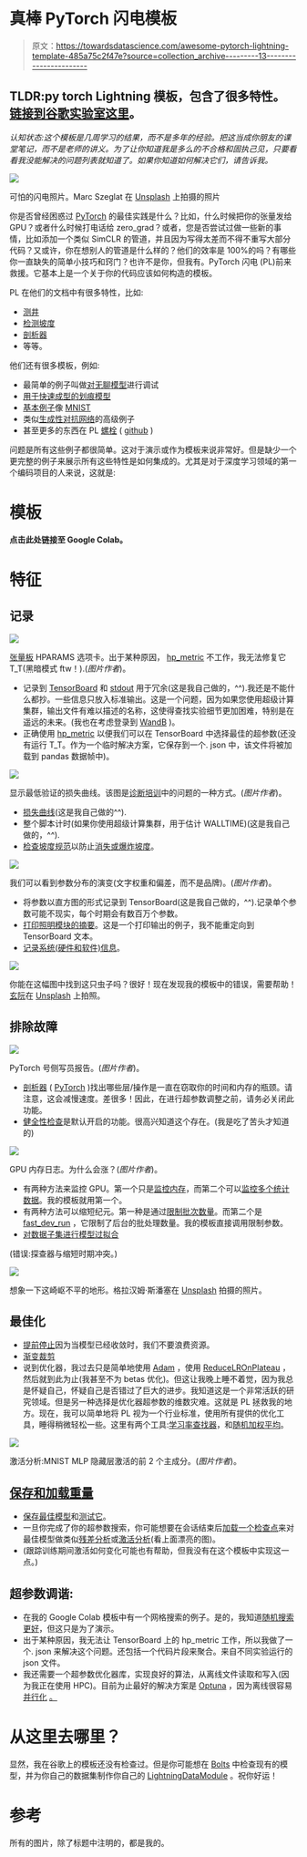 # 真棒 PyTorch 闪电模板

> 原文：<https://towardsdatascience.com/awesome-pytorch-lightning-template-485a75c2f47e?source=collection_archive---------13----------------------->

## TLDR:py torch Lightning 模板，包含了很多特性。[链接到谷歌实验室这里](https://colab.research.google.com/drive/17CtsJtGCjp4YkykIpIoY0Kdb9nCadeFT?usp=sharing)。

*认知状态:这个模板是几周学习的结果，而不是多年的经验。把这当成你朋友的课堂笔记，而不是老师的讲义。为了让你知道我是多么的不合格和固执己见，只要看看我没能解决的问题列表就知道了。如果你知道如何解决它们，请告诉我。*

![](img/530b6abbf976405c8e3b8675a2b9bae5.png)

可怕的闪电照片。Marc Szeglat 在 [Unsplash](https://unsplash.com/s/photos/lightning-fire?utm_source=unsplash&utm_medium=referral&utm_content=creditCopyText) 上拍摄的照片

你是否曾经困惑过 [PyTorch](https://pytorch.org/) 的最佳实践是什么？比如，什么时候把你的张量发给 GPU？或者什么时候打电话给 zero_grad？或者，您是否尝试过做一些新的事情，比如添加一个类似 SimCLR 的管道，并且因为写得太差而不得不重写大部分代码？又或许，你在想别人的管道是什么样的？他们的效率是 100%的吗？有哪些你一直缺失的简单小技巧和窍门？也许不是你，但我有。PyTorch 闪电 (PL)前来救援。它基本上是一个关于你的代码应该如何构造的模板。

PL 在他们的文档中有很多特性，比如:

*   [测井](https://pytorch-lightning.readthedocs.io/en/latest/common/loggers.html)
*   [检测坡度](https://pytorch-lightning.readthedocs.io/en/latest/common/debugging.html#inspect-gradient-norms)
*   [剖析器](https://pytorch-lightning.readthedocs.io/en/latest/advanced/profiler.html)
*   等等。

他们还有很多模板，例如:

*   最简单的例子叫做[对无聊模型](https://github.com/PyTorchLightning/pytorch-lightning/blob/master/pl_examples/bug_report_model.py)进行调试
*   [用于快速成型的划痕模型](https://pytorch-lightning.readthedocs.io/en/latest/starter/rapid_prototyping_templates.html)
*   [基本例子](https://github.com/PyTorchLightning/pytorch-lightning/tree/master/pl_examples)像 [MNIST](https://github.com/PyTorchLightning/pytorch-lightning/blob/master/pl_examples/basic_examples/simple_image_classifier.py)
*   类似[生成性对抗网络](https://github.com/PyTorchLightning/pytorch-lightning/blob/master/pl_examples/domain_templates/generative_adversarial_net.py)的高级例子
*   甚至更多的东西在 PL [螺栓](https://www.pytorchlightning.ai/bolts) ( [github](https://github.com/PyTorchLightning/lightning-bolts) )

问题是所有这些例子都很简单。这对于演示或作为模板来说非常好。但是缺少一个更完整的例子来展示所有这些特性是如何集成的。尤其是对于深度学习领域的第一个编码项目的人来说，这就是:

# 模板

**点击此处链接至 Google Colab。**

# 特征

## 记录

![](img/e60f38c3dc8f750cb614da79281db168.png)

[张量板](https://pytorch.org/docs/stable/tensorboard.html) HPARAMS 选项卡。出于某种原因， [hp_metric](https://pytorch-lightning.readthedocs.io/en/stable/extensions/logging.html#logging-hyperparameters) 不工作，我无法修复它 T_T(黑暗模式 ftw！).(*图片作者*)。

*   记录到 [TensorBoard](https://pytorch.org/docs/stable/tensorboard.html) 和 [stdout](https://en.wikipedia.org/wiki/Standard_streams) 用于冗余(这是我自己做的，^^).我还是不能什么都抄。一些信息只放入标准输出。这是一个问题，因为如果您使用超级计算集群，输出文件有难以描述的名称，这使得查找实验细节更加困难，特别是在遥远的未来。(我也在考虑登录到 [WandB](https://wandb.ai/site) )。
*   正确使用 [hp_metric](https://pytorch-lightning.readthedocs.io/en/stable/extensions/logging.html#logging-hyperparameters) 以便我们可以在 TensorBoard 中选择最佳的超参数(还没有运行 T_T。作为一个临时解决方案，它保存到一个. json 中，该文件将被加载到 pandas 数据帧中)。

![](img/fccc46de1a580abe1dabb01980bde49d.png)

显示最低验证的损失曲线。该图是[诊断培训](https://machinelearningmastery.com/learning-curves-for-diagnosing-machine-learning-model-performance/)中的问题的一种方式。(*图片作者*)。

*   [损失曲线](https://machinelearningmastery.com/learning-curves-for-diagnosing-machine-learning-model-performance/)(这是我自己做的^^).
*   整个脚本计时(如果你使用超级计算集群，用于估计 WALLTIME)(这是我自己做的，^^).
*   [检查坡度规范](https://pytorch-lightning.readthedocs.io/en/latest/common/debugging.html#inspect-gradient-norms)以防止[消失或爆炸坡度](https://en.wikipedia.org/wiki/Vanishing_gradient_problem)。

![](img/8e45c45851470427e42395f166b869f4.png)

我们可以看到参数分布的演变(文字权重和偏差，而不是品牌)。(*图片作者*)。

*   将参数以直方图的形式记录到 TensorBoard(这是我自己做的，^^).记录单个参数可能不现实，每个时期会有数百万个参数。
*   [打印照明模块的摘要](https://pytorch-lightning.readthedocs.io/en/latest/common/debugging.html#print-a-summary-of-your-lightningmodule)。这是一个打印输出的例子，我不能重定向到 TensorBoard 文本。
*   [记录系统(硬件和软件)信息](https://raw.githubusercontent.com/PyTorchLightning/pytorch-lightning/master/requirements/collect_env_details.py)。

![](img/f8c61bbe86398a39eba58ae7aaba63d1.png)

你能在这幅图中找到这只虫子吗？很好！现在发现我的模板中的错误，需要帮助！[玄阮](https://unsplash.com/@darthxuan?utm_source=unsplash&utm_medium=referral&utm_content=creditCopyText)在 [Unsplash](https://unsplash.com/s/photos/bug?utm_source=unsplash&utm_medium=referral&utm_content=creditCopyText) 上拍照。

## 排除故障

![](img/b6c794bfc962a2e6fa9b7f8639c04277.png)

PyTorch 号侧写员报告。(*图片作者*)。

*   [剖析器](https://pytorch-lightning.readthedocs.io/en/latest/advanced/profiler.html#pytorch-profiling) ( [PyTorch](https://pytorch.org/docs/master/profiler.html) )找出哪些层/操作是一直在窃取你的时间和内存的瓶颈。请注意，这会减慢速度。差很多！因此，在进行超参数调整之前，请务必关闭此功能。
*   [健全性检查](https://pytorch-lightning.readthedocs.io/en/latest/common/debugging.html#set-the-number-of-validation-sanity-steps)是默认开启的功能。很高兴知道这个存在。(我是吃了苦头才知道的)

![](img/861c62c31f1862155b4df36bad1d0ec7.png)

GPU 内存日志。为什么会涨？(*图片作者*)。

*   有两种方法来监控 GPU。第一个只是[监控内存](https://pytorch-lightning.readthedocs.io/en/latest/common/debugging.html#log-gpu-usage)，而第二个可以[监控多个统计数据](https://pytorch-lightning.readthedocs.io/en/latest/extensions/generated/pytorch_lightning.callbacks.GPUStatsMonitor.html#pytorch_lightning.callbacks.GPUStatsMonitor)。我的模板就用第一个。
*   有两种方法可以缩短纪元。第一种是通过[限制批次数量](https://pytorch-lightning.readthedocs.io/en/latest/common/debugging.html#shorten-epochs)。而第二个是 [fast_dev_run](https://pytorch-lightning.readthedocs.io/en/latest/common/debugging.html#fast-dev-run) ，它限制了后台的批处理数量。我的模板直接调用限制参数。
*   [对数据子集进行模型过拟合](https://pytorch-lightning.readthedocs.io/en/latest/common/debugging.html#make-model-overfit-on-subset-of-data)

(错误:探查器与缩短时期冲突。)

![](img/51a30ef11a775c66d4a77811426e00f5.png)

想象一下这崎岖不平的地形。格拉汉姆·斯潘塞在 [Unsplash](https://unsplash.com/s/photos/rugged?utm_source=unsplash&utm_medium=referral&utm_content=creditCopyText) 拍摄的照片。

## 最佳化

*   [提前停止](https://pytorch-lightning.readthedocs.io/en/latest/common/early_stopping.html)因为当模型已经收敛时，我们不要浪费资源。
*   [渐变裁剪](https://pytorch-lightning.readthedocs.io/en/latest/advanced/training_tricks.html#gradient-clipping)
*   说到优化器，我过去只是简单地使用 [Adam](https://arxiv.org/abs/1412.6980) ，使用 [ReduceLROnPlateau](https://pytorch.org/docs/stable/generated/torch.optim.lr_scheduler.ReduceLROnPlateau.html) ，然后就到此为止(我甚至不为 betas 优化)。但这让我晚上睡不着觉，因为我总是怀疑自己，怀疑自己是否错过了巨大的进步。我知道这是一个非常活跃的研究领域。但是另一种选择是优化器超参数的维数灾难。这就是 PL 拯救我的地方。现在，我可以简单地将 PL 视为一个行业标准，使用所有提供的优化工具，睡得稍微轻松一些。这里有两个工具:[学习率查找器](https://pytorch-lightning.readthedocs.io/en/latest/advanced/lr_finder.html)，和[随机加权平均](https://pytorch.org/blog/pytorch-1.6-now-includes-stochastic-weight-averaging/)。

![](img/022599a9a734db6bea173ab763a49194.png)

激活分析:MNIST MLP 隐藏层激活的前 2 个主成分。(*图片作者*)。

## [保存和加载重量](https://pytorch-lightning.readthedocs.io/en/latest/common/weights_loading.html)

*   [保存最佳模型](https://pytorch-lightning.readthedocs.io/en/latest/common/weights_loading.html#automatic-saving)和[测试它](https://pytorch-lightning.readthedocs.io/en/latest/common/test_set.html)。
*   一旦你完成了你的超参数搜索，你可能想要在会话结束后[加载一个检查点](https://pytorch-lightning.readthedocs.io/en/latest/common/weights_loading.html#checkpoint-loading)来对最佳模型做类似[残差分析](https://www.qualtrics.com/support/stats-iq/analyses/regression-guides/interpreting-residual-plots-improve-regression/)或[激活分析](https://arxiv.org/pdf/1506.02078.pdf)(看上面漂亮的图)。
*   (跟踪训练期间激活如何变化可能也有帮助，但我没有在这个模板中实现这一点。)

## 超参数调谐:

*   在我的 Google Colab 模板中有一个网格搜索的例子。是的，我知道[随机搜索更好](https://dl.acm.org/doi/pdf/10.5555/2188385.2188395)，但这只是为了演示。
*   出于某种原因，我无法让 TensorBoard 上的 hp_metric 工作，所以我做了一个. json 来解决这个问题。还包括一个代码片段来聚合。来自不同实验运行的 json 文件。
*   我还需要一个超参数优化器库，实现良好的算法，从离线文件读取和写入(因为我正在使用 HPC)。目前为止最好的解决方案是 [Optuna](https://optuna.org/) ，因为离线很容易[并行化](https://optuna.readthedocs.io/en/stable/tutorial/10_key_features/004_distributed.html#) [。](https://optuna.readthedocs.io/en/stable/tutorial/20_recipes/001_rdb.html)

# 从这里去哪里？

显然，我在谷歌上的模板还没有检查过。但是你可能想在 [Bolts](https://www.pytorchlightning.ai/bolts) 中检查现有的模型，并为你自己的数据集制作你自己的 [LightningDataModule](https://pytorch-lightning.readthedocs.io/en/latest/extensions/datamodules.html) 。祝你好运！

# 参考

所有的图片，除了标题中注明的，都是我的。